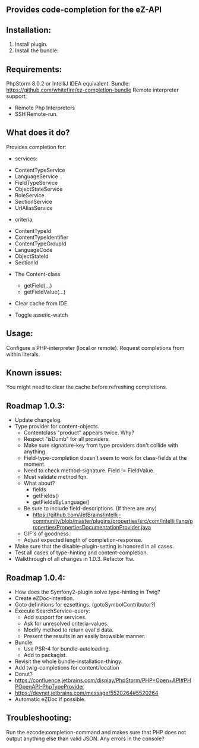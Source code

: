 Provides code-completion for the eZ-API
---------------------------------------

Installation:
-------------
1. Install plugin.
2. Install the bundle:

Requirements:
-------------
PhpStorm 8.0.2 or IntelliJ IDEA equivalent.
Bundle: https://github.com/whitefire/ez-completion-bundle
Remote interpreter support:
 - Remote Php Interpreters
 - SSH Remote-run.

What does it do?
----------------
Provides completion for:

* services:
 - ContentTypeService
 - LanguageService
 - FieldTypeService
 - ObjectStateService
 - RoleService
 - SectionService
 - UrlAliasService

* criteria:
 - ContentTypeId
 - ContentTypeIdentifier
 - ContentTypeGroupId
 - LanguageCode
 - ObjectStateId
 - SectionId

* The Content-class
    - getField(...)
    - getFieldValue(...)

* Clear cache from IDE.
* Toggle assetic-watch

Usage:
------
Configure a PHP-interpreter (local or remote).
Request completions from within literals.


Known issues:
-------------
You might need to clear the cache before refreshing completions.

Roadmap 1.0.3:
--------------
* Update changelog.
* Type provider for content-objects.
    - Contentclass "product" appears twice. Why?
    - Respect "isDumb" for all providers.
    - Make sure signature-key from type providers don't collide with anything.
    - Field-type-completion doesn't seem to work for class-fields at the moment.
    - Need to check method-signature. Field != FieldValue.
    - Must validate method fqn.
    - What about?
        - fields
        - getFields()
        - getFieldsByLanguage()
    - Be sure to include field-descriptions. (If there are any)
        - https://github.com/JetBrains/intellij-community/blob/master/plugins/properties/src/com/intellij/lang/properties/PropertiesDocumentationProvider.java
    - GIF's of goodness.
    - Adjust expected length of completion-response.
* Make sure that the disable-plugin-setting is honored in all cases.
* Test all cases of type-hinting and content-completion.
* Walkthrough of all changes in 1.0.3. Refactor ftw.

Roadmap 1.0.4:
--------------
* How does the Symfony2-plugin solve type-hinting in Twig?
* Create eZDoc-intention.
* Goto definitions for ezsettings. (gotoSymbolContributor?)
* Execute SearchService-query:
    - Add support for services.
    - Ask for unresolved criteria-values.
    - Modify method to return eval'd data.
    - Present the results in an easily browsible manner.
* Bundle:
    - Use PSR-4 for bundle-autoloading.
    - Add to packagist.
* Revisit the whole bundle-installation-thingy.
* Add twig-completions for content/location
* Donut?
* https://confluence.jetbrains.com/display/PhpStorm/PHP+Open+API#PHPOpenAPI-PhpTypeProvider
* https://devnet.jetbrains.com/message/5520264#5520264
* Automatic eZDoc if possible.

Troubleshooting:
----------------
Run the ezcode:completion-command and makes sure that PHP does not output anything else than valid JSON.
Any errors in the console?
